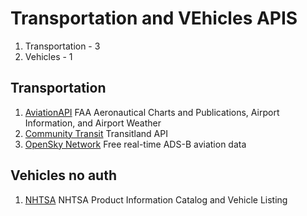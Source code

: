 # Transportation and VEhicles APIS

1. Transportation - 3
1. Vehicles - 1

## Transportation

1. [AviationAPI](https://docs.aviationapi.com/) FAA Aeronautical Charts and Publications, Airport Information, and Airport Weather
1. [Community Transit](https://github.com/transitland/transitland-datastore/blob/master/README.md#api-endpoints) Transitland API
1. [OpenSky Network](https://openskynetwork.github.io/opensky-api/?ref=devresourc.es?ref=devresourc.es?ref=devresourc.es?ref=devresourc.es?ref=devresourc.es?ref=https://githubhelp.com) Free real-time ADS-B aviation data

## Vehicles no auth

1. [NHTSA](https://vpic.nhtsa.dot.gov/api/) NHTSA Product Information Catalog and Vehicle Listing
